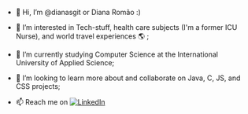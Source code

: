- 👋 Hi, I’m @dianasgit or Diana Romão :) 
- 👀 I’m interested in Tech-stuff, health care subjects (I'm a former ICU Nurse), and world travel experiences 🌎 ;
- 🌱 I’m currently studying Computer Science at the International University of Applied Science;
- 🚀 I’m looking to learn more about and collaborate on Java, C, JS, and CSS projects;

- 📫 Reach me on 
[![LinkedIn](https://img.shields.io/badge/LinkedIn-000?style=for-the-badge&logo=linkedin&logoColor=0E76A8)](https://www.linkedin.com/in/diana-rom%C3%A3o-09a837277/)



<!---
dianasgit/dianasgit is a ✨ special ✨ repository because its `README.md` (this file) appears on your GitHub profile.
You can click the Preview link to take a look at your changes.
--->
